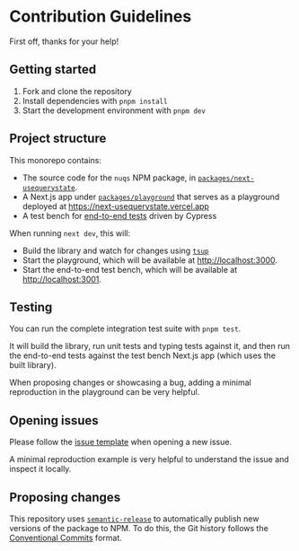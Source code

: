 # Contribution Guidelines

First off, thanks for your help!

## Getting started

1. Fork and clone the repository
2. Install dependencies with `pnpm install`
3. Start the development environment with `pnpm dev`

## Project structure

This monorepo contains:

- The source code for the `nuqs` NPM package, in [`packages/next-usequerystate`](./packages/next-usequerystate).
- A Next.js app under [`packages/playground`](./packages/playground) that serves as a playground deployed at <https://next-usequerystate.vercel.app>
- A test bench for [end-to-end tests](./packages/e2e) driven by Cypress

When running `next dev`, this will:

- Build the library and watch for changes using [`tsup`](https://tsup.egoist.dev/)
- Start the playground, which will be available at <http://localhost:3000>.
- Start the end-to-end test bench, which will be available at <http://localhost:3001>.

## Testing

You can run the complete integration test suite with `pnpm test`.

It will build the library, run unit tests and typing tests against it, and then
run the end-to-end tests against the test bench Next.js app (which uses the built library).

When proposing changes or showcasing a bug, adding a minimal reproduction in the
playground can be very helpful.

## Opening issues

Please follow the [issue template](.github/ISSUE_TEMPLATE/bug_report.md) when opening a new issue.

A minimal reproduction example is very helpful to understand the issue and
inspect it locally.

## Proposing changes

This repository uses [`semantic-release`](https://semantic-release.gitbook.io/semantic-release/)
to automatically publish new versions of the package to NPM.
To do this, the Git history follows the
[Conventional Commits](https://www.conventionalcommits.org/en/v1.0.0/) format.
